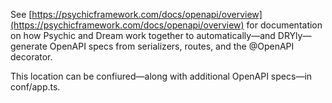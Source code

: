 See [https://psychicframework.com/docs/openapi/overview](https://psychicframework.com/docs/openapi/overview) for documentation on how Psychic and Dream work together to automatically—and DRYly—generate OpenAPI specs from serializers, routes, and the @OpenAPI decorator.

This location can be confiured—along with additional OpenAPI specs—in conf/app.ts.
